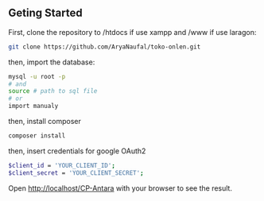 ## Geting Started

First, clone the repository to /htdocs if use xampp and /www if use laragon:

```bash
git clone https://github.com/AryaNaufal/toko-onlen.git
```

then, import the database:

```bash
mysql -u root -p
# and
source # path to sql file
# or
import manualy
```

then, install composer

```bash
composer install
```

then, insert credentials for google OAuth2

```bash
$client_id = 'YOUR_CLIENT_ID';
$client_secret = 'YOUR_CLIENT_SECRET';
```

Open [http://localhost/CP-Antara](http://localhost/CP-Antara) with your browser to see the result.
